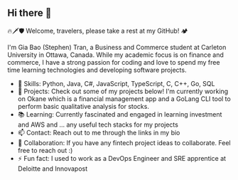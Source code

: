 ## Hi there 👋

🔥🗡️🛡️ Welcome, travelers, please take a rest at my GitHub! 🏕️

I'm Gia Bao (Stephen) Tran, a Business and Commerce student at Carleton University in Ottawa, Canada. While my academic focus is on finance and commerce, I have a strong passion for coding and love to spend my free time learning technologies and developing software projects.

- 🌟 Skills: Python, Java, C#, JavaScript, TypeScript, C, C++, Go, SQL
- 🚀 Projects: Check out some of my projects below! I'm currently working on Okane which is a financial management app and a GoLang CLI tool to perform basic qualitative analysis for stocks.
- 📚 Learning: Currently fascinated and engaged in learning investment and AWS and ... any useful tech stacks for my projects
- 📫 Contact: Reach out to me through the links in my bio
- 🤝 Collaboration: If you have any fintech project ideas to collaborate. Feel free to reach out :)
- ⚡ Fun fact: I used to work as a DevOps Engineer and SRE apprentice at Deloitte and Innovapost
